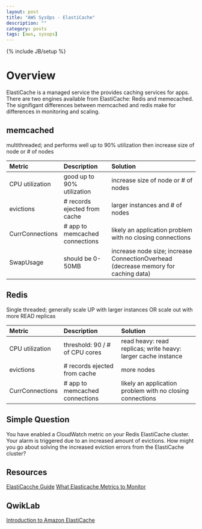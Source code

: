 ```yaml
---
layout: post
title: "AWS SysOps - ElastiCache"
description: ""
category: posts
tags: [aws, sysops]
---
```

{% include JB/setup %}

# Overview
ElastiCache is a managed service the provides caching services for apps. There are two engines available from ElastiCache: Redis and memecached. The signifigant differences between memcached and redis make for differences in monitoring and scaling.

## memcached
multithreaded; and performs well up to 90% utilization then increase size of node or # of nodes

| **Metric**  | **Description**  |**Solution**  |
|:-----------------------------------------|:--------------------------------------------------------|:----------------------| 
|CPU utilization | good up to 90% utilization | increase size of node or # of nodes|
| evictions | # records ejected from cache | larger instances and # of nodes|
| CurrConnections | # app to memcached connections | likely an application problem with no closing connections |
| SwapUsage | should be 0-50MB |  increase node size; increase ConnectionOverhead (decrease memory for caching data) |


## Redis
Single threaded; generally scale UP with larger instances OR scale out with more READ replicas

| **Metric**  | **Description**  |**Solution**  |
|:-----------------------------------------|:--------------------------------------------------------|:----------------------| 
| CPU utilization | threshold: 90 / # of CPU cores| read heavy: read replicas; write heavy: larger cache instance | 
| evictions | # records ejected from cache | more nodes |
| CurrConnections | # app to memcached connections| likely an application problem with no closing connections |

## Simple Question
You have enabled a CloudWatch metric on your Redis ElastiCache cluster. Your alarm is
triggered due to an increased amount of evictions. How might you go about solving the increased
eviction errors from the ElastiCache cluster?


## Resources
[ElastiCacche Guide](https://aws.amazon.com/elasticache/)
[What Elasticache Metrics to Monitor](http://docs.aws.amazon.com/AmazonElastiCache/latest/UserGuide/CacheMetrics.WhichShouldIMonitor.html)

## QwikLab 
[Introduction to Amazon ElastiCache](https://qwiklabs.com/focuses/2923)


